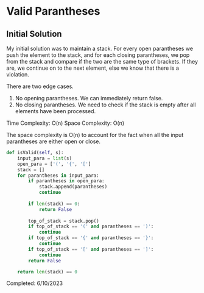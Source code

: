 # Valid Parantheses

## Initial Solution

My initial solution was to maintain a stack. For every open parantheses we push the element to the stack, and for each closing parantheses, we pop from the stack and compare if the two are the same type of brackets. If they are, we continue on to the next element, else we know that there is a violation.

There are two edge cases.
1. No opening parantheses. We can immediately return false.
2. No closing parantheses. We need to check if the stack is empty after all elements have been processed.

Time Complexity: O(n)
Space Complexity: O(n)

The space complexity is O(n) to account for the fact when all the input parantheses are either open or close.

```python
def isValid(self, s):
    input_para = list(s)
    open_para = ['(', '{', '[']
    stack = []
    for parantheses in input_para:
        if parantheses in open_para:
            stack.append(parantheses)
            continue
        
        if len(stack) == 0:
            return False
        
        top_of_stack = stack.pop()
        if top_of_stack == '(' and parantheses == ')':
            continue
        if top_of_stack == '{' and parantheses == '}':
            continue
        if top_of_stack == '[' and parantheses == ']':
            continue
        return False

    return len(stack) == 0
```

<!-- ## Improved Solution -->

<!-- Description -->

<!-- Time Complexity: O() -->
<!-- Space Complexity: O() -->


<!-- ```python -->
<!-- ``` -->

Completed: 6/10/2023
